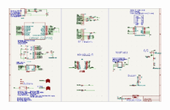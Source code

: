 
<img src="https://github.com/jmysu/mBusCH55x/blob/main/hardware/mBusCH55xKiCAD0801.jpg" width=60%>
